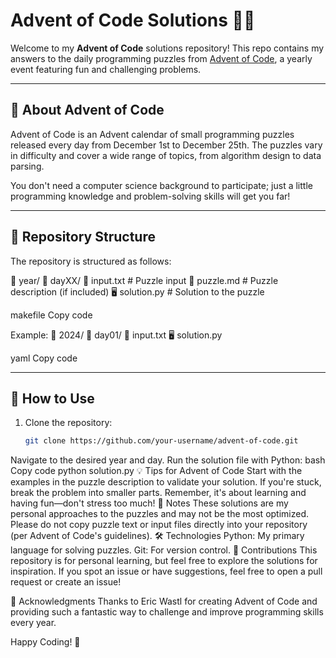 # Advent of Code Solutions 🎄✨

Welcome to my **Advent of Code** solutions repository! This repo contains my answers to the daily programming puzzles from [Advent of Code](https://adventofcode.com), a yearly event featuring fun and challenging problems.

---

## 📖 About Advent of Code
Advent of Code is an Advent calendar of small programming puzzles released every day from December 1st to December 25th. The puzzles vary in difficulty and cover a wide range of topics, from algorithm design to data parsing. 

You don't need a computer science background to participate; just a little programming knowledge and problem-solving skills will get you far!

---

## 🔧 Repository Structure
The repository is structured as follows:

📁 year/ 📁 dayXX/ 📝 input.txt # Puzzle input 📝 puzzle.md # Puzzle description (if included) 🖥️ solution.py # Solution to the puzzle

makefile
Copy code

Example:
📁 2024/ 📁 day01/ 📝 input.txt 🖥️ solution.py

yaml
Copy code

---

## 🚀 How to Use
1. Clone the repository:
   ```bash
   git clone https://github.com/your-username/advent-of-code.git
Navigate to the desired year and day.
Run the solution file with Python:
bash
Copy code
python solution.py
💡 Tips for Advent of Code
Start with the examples in the puzzle description to validate your solution.
If you're stuck, break the problem into smaller parts.
Remember, it's about learning and having fun—don't stress too much!
📌 Notes
These solutions are my personal approaches to the puzzles and may not be the most optimized.
Please do not copy puzzle text or input files directly into your repository (per Advent of Code's guidelines).
🛠 Technologies
Python: My primary language for solving puzzles.
Git: For version control.
🤝 Contributions
This repository is for personal learning, but feel free to explore the solutions for inspiration. If you spot an issue or have suggestions, feel free to open a pull request or create an issue!

🌟 Acknowledgments
Thanks to Eric Wastl for creating Advent of Code and providing such a fantastic way to challenge and improve programming skills every year.

Happy Coding! 🎉
